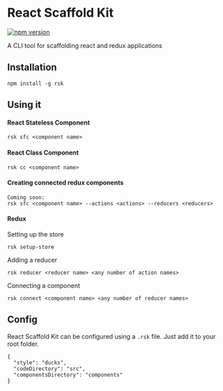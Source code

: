 # React Scaffold Kit

[![npm version](https://img.shields.io/npm/v/rsk.svg?style=flat)](https://www.npmjs.com/package/rsk)

A CLI tool for scaffolding react and redux applications

## Installation

`npm install -g rsk`

## Using it


#### React Stateless Component

```
rsk sfc <component name>
```

#### React Class Component

```
rsk cc <component name>
```

#### Creating connected redux components

```
Coming soon:
rsk sfc <component name> --actions <actions> --reducers <reducers>
```

#### Redux

Setting up the store

```
rsk setup-store
```

Adding a reducer

```
rsk reducer <reducer name> <any number of action names>
```

Connecting a component

```
rsk connect <component name> <any number of reducer names>
```

## Config

React Scaffold Kit can be configured using a `.rsk` file. Just add it to your root folder.

```
{
  "style": "ducks",
  "codeDirectory": "src",
  "componentsDirectory": "components"
}
```

